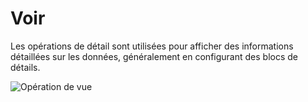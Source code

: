# Voir

Les opérations de détail sont utilisées pour afficher des informations détaillées sur les données, généralement en configurant des blocs de détails.

![Opération de vue](https://static-docs.nocobase.com/7252f4916033d26551d22ab3e6b95112.png)

